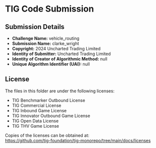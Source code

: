 # TIG Code Submission

## Submission Details

* **Challenge Name:** vehicle_routing
* **Submission Name:** clarke_wright
* **Copyright:** 2024 Uncharted Trading Limited
* **Identity of Submitter:** Uncharted Trading Limited
* **Identity of Creator of Algorithmic Method:** null
* **Unique Algorithm Identifier (UAI):** null

## License

The files in this folder are under the following licenses:
* TIG Benchmarker Outbound License
* TIG Commercial License
* TIG Inbound Game License
* TIG Innovator Outbound Game License
* TIG Open Data License
* TIG THV Game License

Copies of the licenses can be obtained at:  
https://github.com/tig-foundation/tig-monorepo/tree/main/docs/licenses